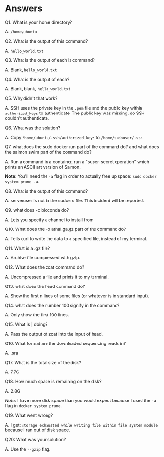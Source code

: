 # Answers

Q1. What is your home directory?

A. `/home/ubuntu`

Q2. What is the output of this command?

A. `hello_world.txt`

Q3. What is the output of each ls command?

A. Blank, `hello_world.txt`

Q4. What is the output of each?

A. Blank, blank, `hello_world.txt`

Q5. Why didn't that work?

A. SSH uses the private key in the `.pem` file and the public key within
   `authorized_keys` to authenticate. The public key was missing, so SSH
   couldn't authenticate.

Q6. What was the solution? 

A. Copy `/home/ubuntu/.ssh/authorized_keys` to `/home/sudouser/.ssh`

Q7. what does the sudo docker run part of the command do? and what does the salmon swim part of the command do?

A. Run a command in a container, run a "super-secret operation" which prints an
   ASCII art version of Salmon.

   __Note__: You'll need the `-a` flag in order to actually free up space:
   `sudo docker system prune -a`.

Q8. What is the output of this command?

A. serveruser is not in the sudoers file.  This incident will be reported.

Q9. what does -c bioconda do?

A. Lets you specify a channel to install from.

Q10. What does the -o athal.ga.gz part of the command do?

A. Tells curl to write the data to a specified file, instead of my terminal.

Q11. What is a .gz file?

A. Archive file compressed with gzip.

Q12. What does the zcat command do?

A. Uncompressed a file and prints it to my terminal.

Q13. what does the head command do?

A. Show the first n lines of some files (or whatever is in standard input).

Q14. what does the number 100 signify in the command?

A. Only show the first 100 lines.

Q15. What is | doing?

A. Pass the output of zcat into the input of head.

Q16. What format are the downloaded sequencing reads in?

A. .sra

Q17. What is the total size of the disk?

A. 7.7G

Q18. How much space is remaining on the disk?

A. 2.8G

   _Note_: I have more disk space than you would expect because I used the `-a`
   flag in `docker system prune`.

Q19. What went wrong?

A. I get: `storage exhausted while writing file within file system module`
   because I ran out of disk space.

Q20: What was your solution?

A. Use the `--gzip` flag.
